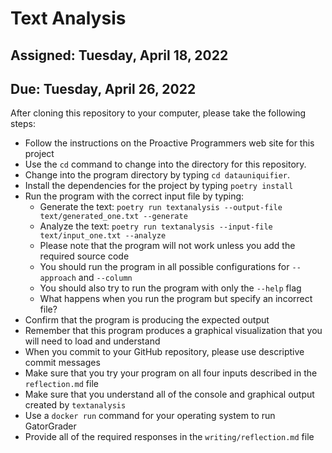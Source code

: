 # Text Analysis

## Assigned: Tuesday, April 18, 2022
## Due: Tuesday, April 26, 2022

After cloning this repository to your computer, please take the following steps:

- Follow the instructions on the Proactive Programmers web site for this project
- Use the `cd` command to change into the directory for this repository.
- Change into the program directory by typing `cd datauniquifier`.
- Install the dependencies for the project by typing `poetry install`
- Run the program with the correct input file by typing:
  - Generate the text: `poetry run textanalysis --output-file text/generated_one.txt --generate`
  - Analyze the text: `poetry run textanalysis --input-file text/input_one.txt --analyze`
  - Please note that the program will not work unless you add the required source code
  - You should run the program in all possible configurations for `--approach` and `--column`
  - You should also try to run the program with only the `--help` flag
  - What happens when you run the program but specify an incorrect file?
- Confirm that the program is producing the expected output
- Remember that this program produces a graphical visualization that you will need to load and understand
- When you commit to your GitHub repository, please use descriptive commit messages
- Make sure that you try your program on all four inputs described in the `reflection.md` file
- Make sure that you understand all of the console and graphical output created by `textanalysis`
- Use a `docker run` command for your operating system to run GatorGrader
- Provide all of the required responses in the `writing/reflection.md` file
